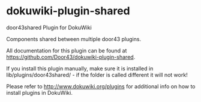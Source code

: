 dokuwiki-plugin-shared
======================

door43shared Plugin for DokuWiki

Components shared between multiple door43 plugins.

All documentation for this plugin can be found at
https://github.com/Door43/dokuwiki-plugin-shared.

If you install this plugin manually, make sure it is installed in
lib/plugins/door43shared/ - if the folder is called different it
will not work!

Please refer to http://www.dokuwiki.org/plugins for additional info
on how to install plugins in DokuWiki.
